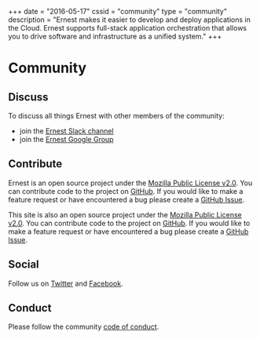 +++
date = "2016-05-17"
cssid = "community"
type = "community"
description = "Ernest makes it easier to develop and deploy applications in the Cloud. Ernest supports full-stack application orchestration that allows you to drive software and infrastructure as a unified system."
+++

# Community

## Discuss

To discuss all things Ernest with other members of the community:

* join the [Ernest Slack channel](http://goo.gl/forms/6ujydAeVGtOr4sm12)
* join the [Ernest Google Group](https://groups.google.com/forum/#!forum/ernestio)

## Contribute

Ernest is an open source project under the [Mozilla Public License v2.0](/license). You can contribute code to the project on [GitHub](https://github.com/r3labs/ernest). If you would like to make a feature request or have encountered a bug please create a [GitHub Issue](https://github.com/r3labs/ernest/issues).

This site is also an open source project under the [Mozilla Public License v2.0](/license). You can contribute code to the project on [GitHub](https://github.com/r3labs/ernest-site). If you would like to make a feature request or have encountered a bug please create a [GitHub Issue](https://github.com/r3labs/ernest-site/issues).

## Social

Follow us on [Twitter](https://twitter.com/r3labs) and [Facebook](https://www.facebook.com/r3labsio/).

## Conduct

Please follow the community [code of conduct](/conduct).
